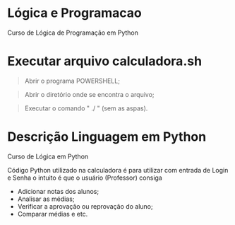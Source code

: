 # Lógica e Programacao
 Curso de Lógica de Programação em Python
 
# Executar arquivo calculadora.sh
> Abrir o programa POWERSHELL;

> Abrir o diretório onde se encontra o arquivo;

> Executar o comando " ./ " (sem as aspas).

# Descrição Linguagem em Python
Curso de Lógica em Python

Código Python utilizado na calculadora é para utilizar com entrada de Login e Senha
o intuito é que o usuário (Professor) consiga

* Adicionar notas dos alunos;
* Analisar as médias;
* Verificar a aprovação ou reprovação do aluno;
* Comparar médias e etc.

